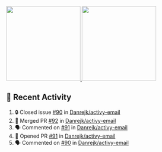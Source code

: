 <a href="https://github.com/anuraghazra/github-readme-stats">
  <img height=200 src="https://readme-stats-danrejk.vercel.app/api?username=Danrejk&theme=github_dark&border_color=3d444d&count_private=true" />
</a>
<a href="https://github.com/anuraghazra/github-readme-stats">
  <img height=200 src="https://readme-stats-danrejk.vercel.app/api/top-langs/?username=Danrejk&layout=donut&theme=github_dark&border_color=3d444d&count_private=true" />
</a>

## 🚀 Recent Activity  
<!--START_SECTION:activity-->
1. 🔒 Closed issue [#90](https://github.com/Danrejk/activy-email/issues/90) in [Danrejk/activy-email](https://github.com/Danrejk/activy-email)
2. 🎉 Merged PR [#92](https://github.com/Danrejk/activy-email/pull/92) in [Danrejk/activy-email](https://github.com/Danrejk/activy-email)
3. 🗣 Commented on [#91](https://github.com/Danrejk/activy-email/pull/91#issuecomment-2819571582) in [Danrejk/activy-email](https://github.com/Danrejk/activy-email)
4. 💪 Opened PR [#91](https://github.com/Danrejk/activy-email/pull/91) in [Danrejk/activy-email](https://github.com/Danrejk/activy-email)
5. 🗣 Commented on [#90](https://github.com/Danrejk/activy-email/issues/90#issuecomment-2819569163) in [Danrejk/activy-email](https://github.com/Danrejk/activy-email)
<!--END_SECTION:activity-->
